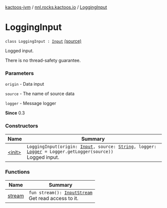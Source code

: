 [kactoos-jvm](../../index.md) / [nnl.rocks.kactoos.io](../index.md) / [LoggingInput](./index.md)

# LoggingInput

`class LoggingInput : `[`Input`](../../nnl.rocks.kactoos/-input/index.md) [(source)](https://github.com/neonailol/kactoos/blob/master/kactoos-jvm/src/main/kotlin/nnl/rocks/kactoos/io/LoggingInput.kt#L19)

Logged input.

There is no thread-safety guarantee.

### Parameters

`origin` - Data input

`source` - The name of source data

`logger` - Message logger

**Since**
0.3

### Constructors

| Name | Summary |
|---|---|
| [&lt;init&gt;](-init-.md) | `LoggingInput(origin: `[`Input`](../../nnl.rocks.kactoos/-input/index.md)`, source: `[`String`](https://kotlinlang.org/api/latest/jvm/stdlib/kotlin/-string/index.html)`, logger: `[`Logger`](http://docs.oracle.com/javase/8/docs/api/java/util/logging/Logger.html)` = Logger.getLogger(source))`<br>Logged input. |

### Functions

| Name | Summary |
|---|---|
| [stream](stream.md) | `fun stream(): `[`InputStream`](http://docs.oracle.com/javase/8/docs/api/java/io/InputStream.html)<br>Get read access to it. |
